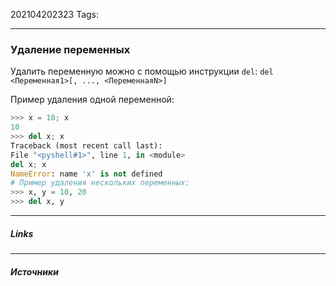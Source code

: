 202104202323
Tags:
___
### Удаление переменных
Удалить переменную можно с помощью инструкции `del`:
`del <Переменная1>[, ..., <ПеременнаяN>]`

Пример удаления одной переменной:
```python
>>> x = 10; x
10
>>> del x; x
Traceback (most recent call last):
File "<pyshell#1>", line 1, in <module>
del x; x
NameError: name 'x' is not defined
# Пример удаления нескольких переменных:
>>> x, y = 10, 20
>>> del x, y
```
___
##### Links


---
##### Источники
